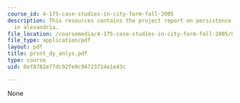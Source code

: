 ```yaml
---
course_id: 4-175-case-studies-in-city-form-fall-2005
description: This resources contains the project report on persistence of civic structure
  in alexandria.
file_location: /coursemedia/4-175-case-studies-in-city-form-fall-2005/0ef8782e77dc92fe9c94723714e1e43c_prsnt_dy_anlys.pdf
file_type: application/pdf
layout: pdf
title: prsnt_dy_anlys.pdf
type: course
uid: 0ef8782e77dc92fe9c94723714e1e43c

---
```

None